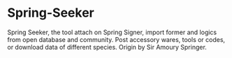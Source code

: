 # Spring-Seeker
Spring Seeker, the tool attach on Spring Signer, import former and logics from open database and community. Post accessory wares, tools or codes, or download data of different species. Origin by Sir Amoury Springer.
